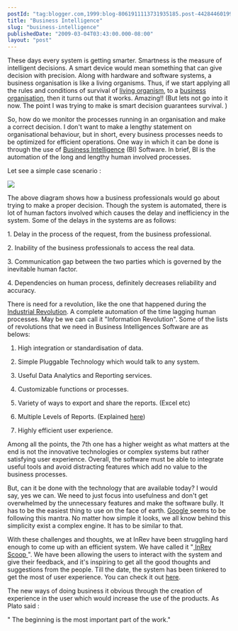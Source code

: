 ```yaml
---
postId: "tag:blogger.com,1999:blog-8061911113731935185.post-4428446019903822284"
title: "Business Intelligence"
slug: "business-intelligence"
publishedDate: "2009-03-04T03:43:00.000-08:00"
layout: "post"
---
```


[](http://2.bp.blogspot.com/_UYUaEitRq54/Sa55jiQLoAI/AAAAAAAAAhk/g7QDxefkvcc/s1600-h/Demo.png)

These days every system is getting smarter. Smartness is the measure of
intelligent decisions. A smart device would mean something that can give
decision with precision. Along with hardware and software systems, a business
organisation is like a living organisms. Thus, if we start applying all the
rules and conditions of survival of [living
organism,](http://en.wikipedia.org/wiki/Organism) to a [business
organisation](http://en.wikipedia.org/wiki/Business_organisation), then it
turns out that it works. Amazing!! (But lets not go into it now. The point I
was trying to make is smart decision guarantees survival. )  

[](http://4.bp.blogspot.com/_UYUaEitRq54/Sa5uKjZxKWI/AAAAAAAAAhc/Uj46MVxF8RU/s1600-h/BI.png)

  

So, how do we monitor the processes running in an organisation and make a
correct decision. I don't want to make a lengthy statement on organisational
behaviour, but in short, every business processes needs to be optimized for
efficient operations. One way in which it can be done is through the use of
[Business Intelligence](http://en.wikipedia.org/wiki/Business_intelligence)
(BI) Software. In brief, BI is the automation of the long and lengthy human
involved processes.

  

Let see a simple case scenario :

  

  

![](http://4.bp.blogspot.com/_UYUaEitRq54/Sa5uKjZxKWI/AAAAAAAAAhc/Uj46MVxF8RU/s400/BI.png)

  

The above diagram shows how a business professionals would go about trying to
make a proper decision. Though the system is automated, there is lot of human
factors involved which causes the delay and inefficiency in the system. Some
of the delays in the systems are as follows:

  

1\. Delay in the process of the request, from the business professional.

2\. Inability of the business professionals to access the real data.

3\. Communication gap between the two parties which is governed by the
inevitable human factor.

4\. Dependencies on human process, definitely decreases reliability and
accuracy.

  

There is need for a revolution, like the one that happened during the
[Industrial Revolution](http://en.wikipedia.org/wiki/Industrial_Revolution). A
complete automation of the time lagging human processes. May be we can call it
"Information Revolution". Some of the lists of revolutions that we need in
Business Intelligences Software are as belows:

  

1. High integration or standardisation of data.

2. Simple Pluggable Technology which would talk to any system.

3. Useful Data Analytics and Reporting services.

4. Customizable functions or processes.

5. Variety of ways to export and share the reports. (Excel etc)

6. Multiple Levels of Reports. (Explained [here](http://analyticsbhups.blogspot.com/2008/11/multiple-levels-of-reports.html)) 

7. Highly efficient user experience.

  

Among all the points, the 7th one has a higher weight as what matters at the
end is not the innovative technologies or complex systems but rather
satisfying user experience. Overall, the software must be able to integrate
useful tools and avoid distracting features which add no value to the business
processes.

  

But, can it be done with the technology that are available today? I would say,
yes we can. We need to just focus into usefulness and don't get overwhelmed by
the unnecessary features and make the software bully. It has to be the easiest
thing to use on the face of earth. [Google ](http://www.google.co.in/)seems to
be following this mantra. No matter how simple it looks, we all know behind
this simplicity exist a complex engine. It has to be similar to that.

  

With these challenges and thoughts, we at InRev have been struggling hard
enough to come up with an efficient system. We have called it "[ InRev Scoop
](http://www.in-rev.com/Products/scoop.html)". We have been allowing the users
to interact with the system and give their feedback, and it's inspiring to get
all the good thoughts and suggestions from the people. Till the date, the
system has been tinkered to get the most of user experience. You can check it
out [here](http://scoop.in-rev.com/).

[](http://scoop.in-rev.com/)

  

The new ways of doing business it obvious through the creation of experience
in the user which would increase the use of the products. As Plato said :

" The beginning is the most important part of the work."

  


